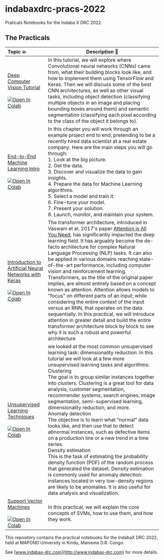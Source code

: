 # indabaxdrc-pracs-2022
Praticals Notebooks for the Indaba X DRC 2022.
## The Practicals 
| Topic 💥 | Description 📘 |
|:--- |----------------------------------------------------------|
[Deep Computer Vision Tutorial](https://github.com/Indaba-X-DRC/indabaxdrc-pracs-2022/blob/main/practicals/Deep_Computer_Vision_tutorial.ipynb) <br /> <br /> [![Open In Colab](https://colab.research.google.com/assets/colab-badge.svg)](https://colab.research.google.com/github/Indaba-X-DRC/indabaxdrc-pracs-2022/blob/main/practicals/Deep_Computer_Vision_tutorial.ipynb) | In this tutorial, we will explore where Convolutional neural networks (CNNs) came from, what their building blocks look like, and how to implement them using TensorFlow and Keras. Then we will discuss some of the best CNN architectures, as well as other visual tasks, including object detection (classifying multiple objects in an image and placing bounding boxes around them) and semantic segmentation (classifying each pixel according to the class of the object it belongs to).  | 
[End-to-End Machine Learning Intro](https://github.com/Indaba-X-DRC/indabaxdrc-pracs-2022/blob/main/practicals/End_to_end_Machine_Learning_Intro.ipynb) <br /> <br /> [![Open In Colab](https://colab.research.google.com/assets/colab-badge.svg)](https://colab.research.google.com/github/Indaba-X-DRC/indabaxdrc-pracs-2022/blob/main/practicals/End_to_end_Machine_Learning_Intro.ipynb) | In this chapter you will work through an example project end to end, pretending to be a recently hired data scientist at a real estate company. Here are the main steps you will go through:<br />1. Look at the big picture.<br />2. Get the data.<br />3. Discover and visualize the data to gain insights.<br />4. Prepare the data for Machine Learning algorithms.<br />5. Select a model and train it.<br />6. Fine-tune your model.<br />7. Present your solution.<br />8. Launch, monitor, and maintain your system.| 
[Introduction to Artificial Neural Networks with Keras](https://github.com/Indaba-X-DRC/indabaxdrc-pracs-2022) <br /> <br /> [![Open In Colab](https://colab.research.google.com/assets/colab-badge.svg)](https://colab.research.google.com/github.com/Indaba-X-DRC/indabaxdrc-pracs-2022) | The transformer architecture, introduced in Vaswani et al. 2017's paper [Attention is All You Need](https://arxiv.org/abs/1706.03762?amp=1), has significantly impacted the deep learning field. It has arguably become the de-facto architecture for complex Natural Language Processing (NLP) tasks. It can also be applied in various domains reaching state-of-the-art performance, including computer vision and reinforcement learning. Transformers, as the title of the original paper implies, are almost entirely based on a concept known as attention. Attention allows models to "focus" on different parts of an input; while considering the entire context of the input versus an RNN, that operates on the data sequentially. In this practical, we will introduce attention in greater detail and build the entire transformer architecture block by block to see why it is such a robust and powerful architecture | 
[Unsupervised Learning Techniques](https://github.com/Indaba-X-DRC/indabaxdrc-pracs-2022) <br /> <br /> [![Open In Colab](https://colab.research.google.com/assets/colab-badge.svg)](https://colab.research.google.com/github.com/Indaba-X-DRC/indabaxdrc-pracs-2022) | we looked at the most common unsupervised learning task: dimensionality reduction. In this tutorial we will look at a few more unsupervised learning tasks and algorithms:<br />Clustering<br />The goal is to group similar instances together into clusters. Clustering is a great tool for data analysis, customer segmentation, recommender systems, search engines, image segmentation, semi-supervised learning, dimensionality reduction, and more.<br />Anomaly detection<br />The objective is to learn what “normal” data looks like, and then use that to detect abnormal instances, such as defective items on a production line or a new trend in a time series.<br />Density estimation<br />This is the task of estimating the probability density function (PDF) of the random process that generated the dataset. Density estimation is commonly used for anomaly detection: instances located in very low-density regions are likely to be anomalies. It is also useful for data analysis and visualization. | 
[Support Vector Machines](https://github.com/Indaba-X-DRC/indabaxdrc-pracs-2022) <br /> <br /> [![Open In Colab](https://colab.research.google.com/assets/colab-badge.svg)](https://colab.research.google.com/github.com/Indaba-X-DRC/indabaxdrc-pracs-2022) | In this practical, we will explain the core concepts of SVMs, how to use them, and how they work. |


This repository contains the practical notebooks for the IndabaX DRC
2022, held at MAPOND University in Kindu, Maniema D.R. Congo.

See [www.indabax-drc.com](http://www.indabax-drc.com) for more details.
